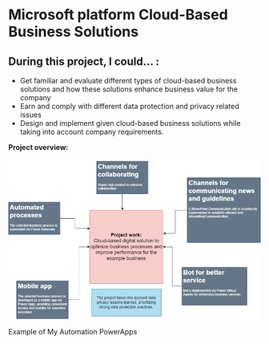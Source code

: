 # Microsoft platform Cloud-Based Business Solutions

## During this project, I could... :
- Get familiar and evaluate different types of cloud-based business solutions and how these solutions enhance business value for the company
- Earn and comply with different data protection and privacy related issues
- Design and implement given cloud-based business solutions while taking into account company requirements.

**Project overview:**

<img src="/project-work.drawio.png">

Example of My Automation PowerApps


